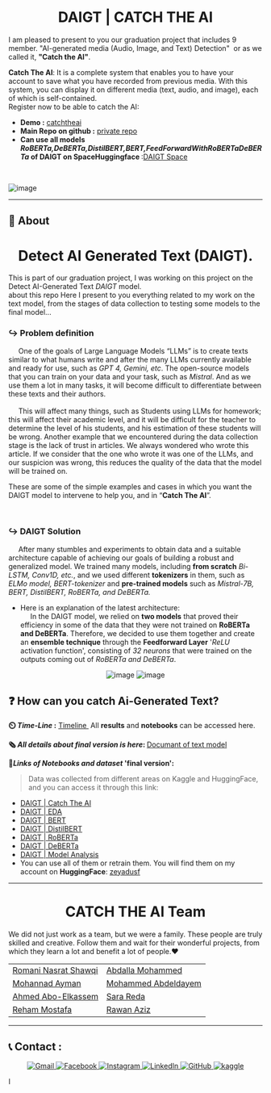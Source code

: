 <div align="center" id="top"> 
  
# DAIGT | CATCH THE AI
</div>

<p>
  I am pleased to present to you our graduation project that includes 9 member. "AI-generated media (Audio, Image, and Text) Detection"  or as we called it, <b>"Catch the AI"</b>.
  <br>
</p>
<p>
  <b>Catch The AI</b>: It is a complete system that enables you to have your account to save what you have recorded from previous media. With this system, you can display it on different media (text, audio, and image), each of which is self-contained.
<br>Register now to be able to catch the AI: </p>

- <b>Demo :</b> [catchtheai](https://www.catchtheai.tech/)<br>
- <b>Main Repo on github :</b> [private repo](https://github.com/romanyn36/Graduation-project) <br>
- <b> Can use all models <i> RoBERTa,DeBERTa,DistilBERT,BERT,FeedForwardWithRoBERTaDeBERTa</i> of DAIGT on SpaceHuggingface </b> :[DAIGT Space](https://huggingface.co/spaces/zeyadusf/DAIGT)
<br>

![image](https://github.com/zeyadusf/DAIGT-Catch-the-AI/assets/83798621/54fdb71b-0b30-4c4d-878b-e00819467468)

<hr>

## :dart: About ##

<div align="center" > 

# Detect AI Generated Text (DAIGT).

 </div>

This is part of our graduation project, I was working on this project on the Detect AI-Generated Text *DAIGT* model. <br>about this repo Here I present to you everything related to my work on the text model, from the stages of data collection to testing some models to the final model...
 
 
### ↪️ Problem definition 

<!--p>One of the most important goals of LLMs like *GPT 3.5, GPT 4, Gemini,...*  is to create text that resembles what a human writes. 
  With the wide and many uses of these models, it will become difficult to differentiate between these essays, 
  so the <b> CATCH THE AI team </b> decided to come up with a solution on the scene.</p>-->

  &nbsp; &nbsp; &nbsp;One of the goals of Large Language Models “LLMs” is to create texts similar to what humans write and after the many LLMs currently available and ready for use, such as *GPT 4, Gemini, etc*. The open-source models that you can train on your data and your task, such as *Mistral*. And as we use them a lot in many tasks, it will become difficult to differentiate between these texts and their authors.<br><br> &nbsp; &nbsp; &nbsp;This will affect many things, such as Students using LLMs for homework; this will affect their academic level, and it will be difficult for the teacher to determine the level of his students, and his estimation of these students will be wrong. Another example that we encountered during the data collection stage is the lack of trust in articles. We always wondered who wrote this article. If we consider that the one who wrote it was one of the LLMs, and our suspicion was wrong, this reduces the quality of the data that the model will be trained on.

These are some of the simple examples and cases in which you want the DAIGT model to intervene to help you, and in “<b>Catch The AI</b>”.

<br>

### ↪️ DAIGT Solution 

 &nbsp; &nbsp; &nbsp;After many stumbles and experiments to obtain data and a suitable architecture capable of achieving our goals of building a robust and generalized model. We trained many models, including <b>from scratch</b> *Bi-LSTM, Conv1D, etc.*, and we used different <b>tokenizers</b> in them, such as *ELMo model, BERT-tokenizer* and <b>pre-trained models</b> such as *Mistral-7B, BERT, DistilBERT, RoBERTa, and DeBERTa.* <br>
* Here is an explanation of the latest architecture:<br>
 &nbsp; &nbsp; &nbsp;In the DAIGT model, we relied on **two models** that proved their efficiency in some of the data that they were not trained on **RoBERTa and DeBERTa**. Therefore, we decided to use them together and create an **ensemble technique** through the **Feedforward Layer**  '*ReLU* activation function', consisting of *32 neurons* that were trained on the outputs coming out of *RoBERTa and DeBERTa*.

<div align="center" > 

![image](https://github.com/zeyadusf/DAIGT-Catch-the-AI/assets/83798621/53fde6f0-5f3f-41ea-8dab-8bd9bab4ae87)
![image](https://github.com/zeyadusf/DAIGT-Catch-the-AI/assets/83798621/df578fc7-8e5b-4a94-9a2c-ab7ee877d95f)
</div>

## ❓ How can you catch Ai-Generated Text?


<b> ⏲️ *Time-Line* :</b> [Timeline ](https://github.com/zeyadusf/DAIGT-Catch-the-AI/tree/main/timeline%20of%20work)  &nbsp;All **results** and **notebooks** can be accessed here.<br>

<b> 🗞️ *All details about final version is here*: </b>
[Documant of text model](https://github.com/zeyadusf/DAIGT-Catch-the-AI/blob/main/Document%20of%20Text%20Model.pdf)<br>

<b> 🔗*Links of Notebooks and dataset* 'final version':<br></b>

> Data was collected from different areas on Kaggle and HuggingFace, and you can access it through this link:<br>
- [DAIGT | Catch The AI](https://www.kaggle.com/datasets/zeyadusf/daigt-all-data-for-competition) 
- [DAIGT | EDA](https://www.kaggle.com/code/zeyadusf/daigt-eda)<br>
- [DAIGT | BERT](https://www.kaggle.com/code/zeyadusf/daigt-bert)<br>
- [DAIGT | DistilBERT](https://www.kaggle.com/code/zeyadusf/daigt-distilbert)<br>
- [DAIGT | RoBERTa](https://www.kaggle.com/code/zeyadusf/daigt-roberta)<br>
- [DAIGT | DeBERTa](https://www.kaggle.com/code/zeyadusf/daigt-deberta)<br>
- [DAIGT | Model Analysis](https://www.kaggle.com/code/zeyadusf/daigt-models-analysis)
- You can use all of them or retrain them. You will find them on my account on **HuggingFace**: [zeyadusf](https://huggingface.co/zeyadusf)


<hr>

<div align="center">


# CATCH THE AI Team 

<p align="left">We did not just work as a team, but we were a family. 
  These people are truly skilled and creative. Follow them and wait for their wonderful projects, from which they learn a lot and benefit a lot of people.❤️ </p>

<table>
  <tr>
    <td><a href="https://github.com/romanyn36">Romani Nasrat Shawqi</a></td>
    <td><a href="https://github.com/Abdalla312">Abdalla Mohammed</a></td>
  </tr>
  <tr>
    <td><a href="https://github.com/mohannadAyman">Mohannad Ayman</a></td>
    <td><a href="https://github.com/abdeldayem02">Mohammed Abdeldayem</a></td>
  </tr>
  <tr>
    <td><a href="https://github.com/AhmedAboElkassem">Ahmed Abo-Elkassem</a></td>
    <td><a href="https://github.com/SaraReda8">Sara Reda</a></td>
  </tr>
  <tr>
    <td><a href="https://github.com/goodprogrrammer">Reham Mostafa</a></td>
    <td><a href="https://github.com/rawanazizsaad">Rawan Aziz</a></td>
  </tr>
</table>
</div>

<hr>

## 📞 Contact :

<p align="center">
  <a href="mailto:ziayd.usf@gmail.com" target="_blank">
  <img src="https://img.shields.io/badge/-Zeyad Usf-E0331F?style=flat&logo=gmail&logoColor=white" alt="Gmail" />
</a>
 <a href="https://www.facebook.com/ziayd.yosif" target="_blank">
  <img src="https://img.shields.io/badge/-Zeyad Usf-1877F2?style=flat&logo=facebook&logoColor=white" alt="Facebook" />
</a>
<a href="https://www.instagram.com/zeyadusf/" target="_blank">
  <img src="https://img.shields.io/badge/-zeyadusf-white?style=flat&logo=instagram&logoColor=#E65468" alt="Instagram" />
</a>

<a href="https://www.linkedin.com/in/zeyadusf/" target="_blank">
  <img src="https://img.shields.io/badge/-Zeyad Usf-0077B5?style=flat&logo=linkedin&logoColor=white" alt="LinkedIn" />

  <a href="https://github.com/zeyadusf/" target="_blank">
  <img src="https://img.shields.io/badge/-Zeyad Usf-403E3E?style=flat&logo=github&logoColor=white" alt="GitHub" />
</a>

  <a href="https://www.kaggle.com/zeyadusf" target="_blank">
  <img src="https://img.shields.io/badge/-Zeyad Usf-0077B5?style=flat&logo=kaggle&logoColor=white" alt="kaggle" />
</a>

</p>


ا
